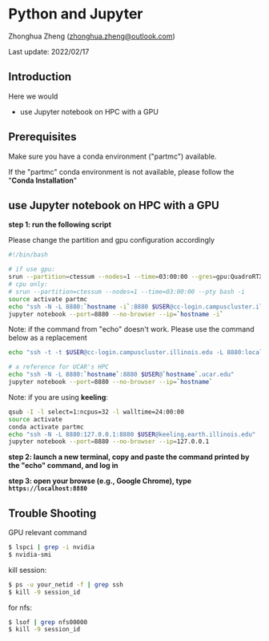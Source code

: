 # Python and Jupyter

Zhonghua Zheng (zhonghua.zheng@outlook.com)

Last update: 2022/02/17

## Introduction

Here we would 

- use Jupyter notebook on HPC with a GPU

## Prerequisites

Make sure you have a conda environment ("partmc") available.

If the "partmc" conda environment is not available, please follow the "**Conda Installation**"

## use Jupyter notebook on HPC with a GPU

**step 1: run the following script**

Please change the partition and gpu configuration accordingly

```bash
#!/bin/bash

# if use gpu:
srun --partition=ctessum --nodes=1 --time=03:00:00 --gres=gpu:QuadroRTX6000:1 --pty bash -i
# cpu only:
# srun --partition=ctessum --nodes=1 --time=03:00:00 --pty bash -i
source activate partmc
echo "ssh -N -L 8880:`hostname -i`:8880 $USER@cc-login.campuscluster.illinois.edu"
jupyter notebook --port=8880 --no-browser --ip=`hostname -i`
```
Note: if the command from "echo" doesn't work. Please use the command below as a replacement
```bash
echo "ssh -t -t $USER@cc-login.campuscluster.illinois.edu -L 8880:localhost:8880 ssh `hostname` -L 8880:localhost:8880"

# a reference for UCAR's HPC
echo "ssh -N -L 8880:`hostname`:8880 $USER@`hostname`.ucar.edu"
jupyter notebook --port=8880 --no-browser --ip=`hostname`
```

Note: if you are using **keeling**:

```bash
qsub -I -l select=1:ncpus=32 -l walltime=24:00:00
source activate
conda activate partmc
echo "ssh -N -L 8880:127.0.0.1:8880 $USER@keeling.earth.illinois.edu"
jupyter notebook --port=8880 --no-browser --ip=127.0.0.1
```

**step 2: launch a new terminal, copy and paste the command printed by the "echo" command, and log in**

**step 3: open your browse (e.g., Google Chrome), type `https://localhost:8880`**

## Trouble Shooting 

GPU relevant command

```bash
$ lspci | grep -i nvidia
$ nvidia-smi
```

kill session:

```bash
$ ps -u your_netid -f | grep ssh
$ kill -9 session_id
```

for nfs:

```bash
$ lsof | grep nfs00000
$ kill -9 session_id
```

